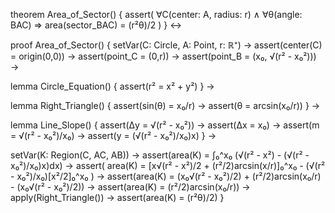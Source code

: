 theorem Area_of_Sector() {
  assert(
    ∀C(center: A, radius: r) ∧
    ∀θ(angle: BAC) ⇒
    area(sector_BAC) = (r²θ)/2
  )
} ↔

proof Area_of_Sector() {
  setVar(C: Circle, A: Point, r: ℝ⁺) →
  assert(center(C) = origin(0,0)) →
  assert(point_C = (0,r)) →
  assert(point_B = (x₀, √(r² - x₀²))) →
  
  lemma Circle_Equation() {
    assert(r² = x² + y²)
  } →

  lemma Right_Triangle() {
    assert(sin(θ) = x₀/r) →
    assert(θ = arcsin(x₀/r))
  } →
  
  lemma Line_Slope() {
    assert(Δy = √(r² - x₀²)) →
    assert(Δx = x₀) →
    assert(m = √(r² - x₀²)/x₀) →
    assert(y = (√(r² - x₀²)/x₀)x)
  } →

  setVar(K: Region(C, AC, AB)) →
  assert(area(K) = ∫₀^x₀ (√(r² - x²) - (√(r² - x₀²)/x₀)x)dx) →
  assert(
    area(K) = [x√(r² - x²)/2 + (r²/2)arcsin(x/r)]₀^x₀ - 
    (√(r² - x₀²)/x₀)[x²/2]₀^x₀
  ) →
  assert(area(K) = (x₀√(r² - x₀²)/2) + (r²/2)arcsin(x₀/r) - 
                   (x₀√(r² - x₀²)/2)) →
  assert(area(K) = (r²/2)arcsin(x₀/r)) →
  apply(Right_Triangle()) →
  assert(area(K) = (r²θ)/2)
}